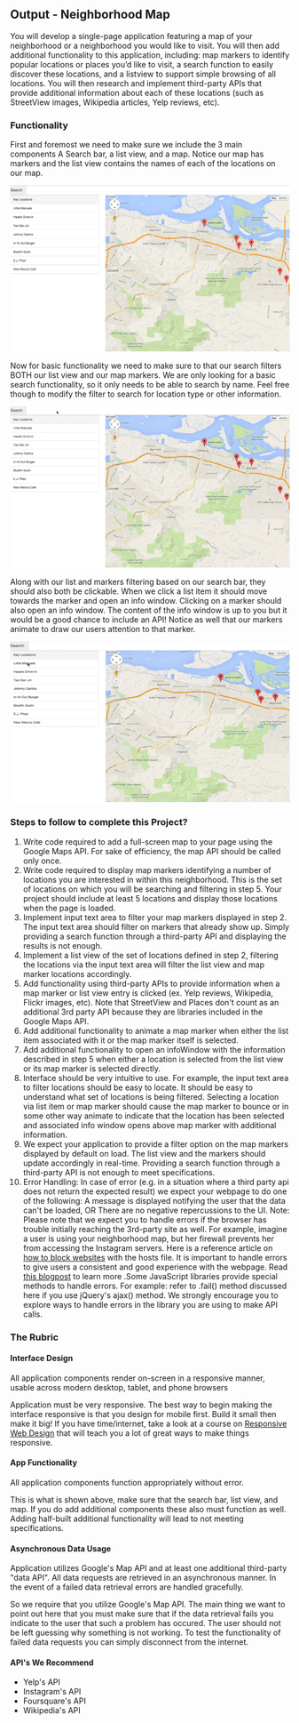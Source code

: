 **Output - Neighborhood Map**
----------
You will develop a single-page application featuring a map of your neighborhood or a neighborhood you would like to visit. You will then add additional functionality to this application, including: map markers to identify popular locations or places you’d like to visit, a search function to easily discover these locations, and a listview to support simple browsing of all locations. You will then research and implement third-party APIs that provide additional information about each of these locations (such as StreetView images, Wikipedia articles, Yelp reviews, etc).

### Functionality
 First and foremost we need to make sure we include the 3 main components A Search bar, a list view, and a map. Notice our map has markers and the list view contains the names of each of the locations on our map.

![Basic Neighborhood Map](images/basic-neighborhood-map.png)

Now for basic functionality we need to make sure to that our search filters BOTH our list view and our map markers. We are only looking for a basic search functionality, so it only needs to be able to search by name. Feel free though to modify the filter to search for location type or other information.

![Search Function Map](images/Search-Function-Map.gif)

Along with our list and markers filtering based on our search bar, they should also both be clickable. When we click a list item it should move towards the marker and open an info window. Clicking on a marker should also open an info window. The content of the info window is up to you but it would be a good chance to include an API! Notice as well that our markers animate to draw our users attention to that marker.

![List Click Marker](images/List-Click-Marker-Click.gif)

### Steps to follow to complete this Project?

1.  Write code required to add a full-screen map to your page using the Google Maps API. For sake of efficiency, the map API should be called only once.
2.  Write code required to display map markers identifying a number of locations you are interested in within this neighborhood. This is the set of locations on which you will be searching and filtering in step 5. Your project should include at least 5 locations and display those locations when the page is loaded.
3. Implement input text area to filter your map markers displayed in step 2. The input text area should filter on markers that already show up. Simply providing a search function through a third-party API and displaying the results is not enough.
4. Implement a list view of the set of locations defined in step 2, filtering the locations via the input text area will filter the list view and map marker locations accordingly.
5. Add functionality using third-party APIs to provide information when a map marker or list view entry is clicked (ex. Yelp reviews, Wikipedia, Flickr images, etc). Note that StreetView and Places don't count as an additional 3rd party API because they are libraries included in the Google Maps API. 
6. Add additional functionality to animate a map marker when either the list item associated with it or the map marker itself is selected.
7. Add additional functionality to open an infoWindow with the information described in step 5 when either a location is selected from the list view or its map marker is selected directly.
8. Interface should be very intuitive to use. For example, the input text area to filter locations should be easy to locate. It should be easy to understand what set of locations is being filtered. Selecting a location via list item or map marker should cause the map marker to bounce or in some other way animate to indicate that the location has been selected and associated info window opens above map marker with additional information.
9. We expect your application to provide a filter option on the map markers displayed by default on load. The list view and the markers should update accordingly in real-time. Providing a search function through a third-party API is not enough to meet specifications.
10. Error Handling: In case of error (e.g. in a situation where a third party api does not return the expected result) we expect your webpage to do one of the following: A message is displayed notifying the user that the data can't be loaded, OR There are no negative repercussions to the UI. Note: Please note that we expect you to handle errors if the browser has trouble initially reaching the 3rd-party site as well. For example, imagine a user is using your neighborhood map, but her firewall prevents her from accessing the Instagram servers. Here is a reference article on [how to block websites](http://www.digitaltrends.com/computing/how-to-block-a-website/) with the hosts file. It is important to handle errors to give users a consistent and good experience with the webpage. Read [this blogpost](http://ruben.verborgh.org/blog/2012/12/31/asynchronous-error-handling-in-javascript/) to learn more .Some JavaScript libraries provide special methods to handle errors. For example: refer to .fail() method discussed here if you use jQuery's ajax() method. We strongly encourage you to explore ways to handle errors in the library you are using to make API calls.

### The Rubric

#### Interface Design

All application components render on-screen in a responsive manner, usable across modern desktop, tablet, and phone browsers

Application must be very responsive. The best way to begin making the interface responsive is that you design for mobile first. Build it small then make it big! If you have time/internet, take a look at a course on [Responsive Web Design](https://www.udacity.com/course/responsive-web-design-fundamentals--ud893) that will teach you a lot of great ways to make things responsive.

#### App Functionality

All application components function appropriately without error.

This is what is shown above, make sure that the search bar, list view, and map. If you do add additional components these also must function as well. Adding half-built additional functionality will lead to not meeting specifications.

#### Asynchronous Data Usage

Application utilizes Google's Map API and at least one additional third-party "data API". All data requests are retrieved in an asynchronous manner. In the event of a failed data retrieval errors are handled gracefully.

So we require that you utilize Google's Map API. The main thing we want to point out here that you must make sure that if the data retrieval fails you indicate to the user that such a problem has occured. The user should not be left guessing why something is not working. To test the functionality of failed data requests you can simply disconnect from the internet.

#### API's We Recommend

- Yelp's API 
- Instagram's API 
- Foursquare's API 
- Wikipedia's API
